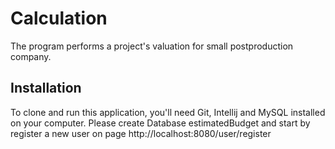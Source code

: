 # Calculation

The program performs a project's valuation for small postproduction company.

## Installation

To clone and run this application, you'll need Git, Intellij and MySQL installed on your computer. Please create Database estimatedBudget and start by register a new user on page http://localhost:8080/user/register
